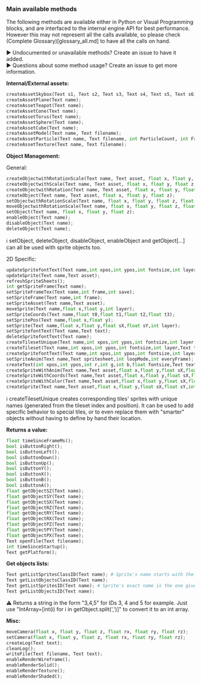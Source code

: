 ### Main available methods

The following methods are available either in Python or Visual Programming blocks, and are interfaced to the internal engine API for best performance.
However this may not represent all the calls available, so please check (Complete Glossary)[glossary_all.md] to have all the calls on hand.

▶️ Undocumented or unavailable methods? Create an issue to have it added.  
▶️ Questions about some method usage? Create an issue to get more information.

**Internal/External assets:**

```python
createAssetSkybox(Text s1, Text s2, Text s3, Text s4, Text s5, Text s6);
createAssetPlane(Text name);
createAssetTeapot(Text name);
createAssetCone(Text name);
createAssetTorus(Text name);
createAssetSphere(Text name);
createAssetCube(Text name);
createAssetModel(Text name, Text filename);
createAssetParticle(Text name, Text filename, int ParticleCount, int FrameCount, float scaleParticle);
createAssetTexture(Text name, Text filename);
```

**Object Management:**

General:
```python
createObjectwithRotationScale(Text name, Text asset, float x, float y, float z, float rotX, float rotY, float rotZ, float scX, float scY, float scZ);
createObjectwithScale(Text name, Text asset, float x, float y, float z, float scX, float scY, float scZ);
createObjectwithRotation(Text name, Text asset, float x, float y, float z, float rotX, float rotY, float rotZ);
createObject(Text name, Text asset, float x, float y, float z);
setObjectwithRotationScale(Text name, float x, float y, float z, float rotX, float rotY, float rotZ, float scX, float scY, float scZ);
moveObjectwithRotationScale(Text name, float x, float y, float z, float rotX, float rotY, float rotZ, float scX, float scY, float scZ);
setObject(Text name, float x, float y, float z);
enableObject(Text name);
disableObject(Text name);
deleteObject(Text name);
```

ℹ️ setObject, deleteObject, disableObject, enableObject and getObject[...] can all be used with sprite objects too.

2D Specific:
```python
updateSpritefontText(Text name,int xpos,int ypos,int fontsize,int layer,float condens,int lines,int columns,Text text,Text fontface,Text spritefont);
updateSprite(Text name,Text asset);
refreshSpriteSheets();
int getSpriteFrame(Text name);
setSpriteFrameTex(Text name,int frame,int save);
setSpriteFrame(Text name,int frame);
setSpriteAsset(Text name,Text asset);
moveSprite(Text name,float x,float y,int layer);
setSpriteCoords(Text name,float t0,float t1,float t2,float t3);
setSpritePos(Text name,float x,float y);
setSprite(Text name,float x,float y,float sX,float sY,int layer);
setSpritefontText(Text name,Text text);
deleteSpritefontText(Text name);
createTilesetUnique(Text name,int xpos,int ypos,int fontsize,int layer,Text tilesetChar,Text spritesheet);
createTileset(Text name,int xpos,int ypos,int fontsize,int layer,Text tilesetChar,Text spritesheet);
createSpritefontText(Text name,int xpos,int ypos,int fontsize,int layer,Text text,Text spritesheet);
setSpriteAnim(Text name,Text spritesheet,int loopMode,int everyFrame);
createText(int xpos,int ypos,int r,int g,int b,float fontsize,Text text);
createSpriteWithAnim(Text name,Text asset,float x,float y,float sX,float sY,int loopmode,int everyframe,int layer);
createSpriteWithCoords(Text name,Text asset,float x,float y,float sX,float sY,float t0,float t1,float t2,float t3,int layer);
createSpriteWithColor(Text name,Text asset,float x,float y,float sX,float sY,int r,int g,int b,int layer);
createSprite(Text name,Text asset,float x,float y,float sX,float sY,int layer);
```

ℹ️ createTilesetUnique creates corresponding tiles' sprites with unique names (generated from the tileset index and position). It can be used to add specific behavior to special tiles, or to even replace them with "smarter" objects without having to define by hand their location.

**Returns a value:**

```python
float timeSinceFrameMs();
bool isButtonRight();
bool isButtonLeft();
bool isButtonDown();
bool isButtonUp();
bool isButtonY();
bool isButtonX();
bool isButtonB();
bool isButtonA();
float getObjectSZ(Text name);
float getObjectSY(Text name);
float getObjectSX(Text name);
float getObjectRZ(Text name);
float getObjectRY(Text name);
float getObjectRX(Text name);
float getObjectPZ(Text name);
float getObjectPY(Text name);
float getObjectPX(Text name);
Text openFile(Text filename);
int timeSinceStartup();
Text getPlatform();
```

**Get objects lists:**

```python
Text getListSpritesClassID(Text name); # Sprite's name starts with the name given (prefix)
Text getListObjectsClassID(Text name);
Text getListSpritesID(Text name); # Sprite's exact name is the one given
Text getListObjectsID(Text name);
```

⚠️ Returns a string in the form "3,4,5" for IDs 3, 4 and 5 for example. Just use "IntArray=[int(i) for i in getObject.split(',')]" to convert it to an int array.

**Misc:**

```python
moveCamera(float x, float y, float z, float rx, float ry, float rz);
setCamera(float x, float y, float z, float rx, float ry, float rz);
createLog(Text text);
cleanLog();
writeFile(Text filename, Text text);
enableRenderWireframe();
enableRenderSolid();
enableRenderTexture();
enableRenderShaded();
```
